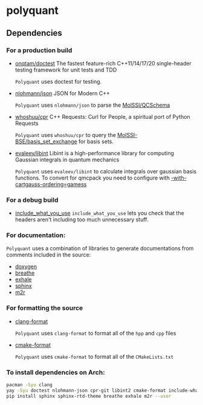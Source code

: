 # polyquant

## Dependencies

### For a production build
- [onqtam/doctest](https://github.com/onqtam/doctest)
   The fastest feature-rich C++11/14/17/20 single-header testing framework for unit tests and TDD 

   `Polyquant` uses doctest for testing.
- [nlohmann/json](https://github.com/nlohmann/json)
   JSON for Modern C++

   `Polyquant` uses `nlohmann/json` to parse the [MolSSI/QCSchema](https://github.com/MolSSI/QCSchema)
- [whoshuu/cpr](https://github.com/whoshuu/cpr)
   C++ Requests: Curl for People, a spiritual port of Python Requests

   `Polyquant` uses `whoshuu/cpr` to query the [MolSSI-BSE/basis_set_exchange](https://github.com/MolSSI-BSE/basis_set_exchange) for basis sets.
- [evaleev/libint](https://github.com/evaleev/libint)
   Libint is a high-performance library for computing Gaussian integrals in quantum mechanics

   `Polyquant` uses `evaleev/libint` to calculate integrals over gaussian basis functions.
   To convert for qmcpack you need to configure with [-with-cartgauss-ordering=gamess](https://github.com/evaleev/libint/wiki#configuring-libint-compiler)
### For a debug build
- [include_what_you_use](https://github.com/include-what-you-use/include-what-you-use)
   `include_what_you_use` lets you check that the headers aren't including too much unnecessary stuff.

### For documentation:
`Polyquant` uses a combination of libraries to generate documentations from comments included in the source:
- [doxygen](http://www.doxygen.nl/)
- [breathe](https://github.com/michaeljones/breathe)
- [exhale](https://github.com/svenevs/exhale)
- [sphinx](http://www.sphinx-doc.org/en/master/)
- [m2r](https://github.com/miyakogi/m2r)

### For formatting the source
- [clang-format](https://clang.llvm.org/)
   
   `Polyquant` uses `clang-format` to format all of the `hpp` and `cpp` files
- [cmake-format](https://github.com/cheshirekow/cmake_format)

   `Polyquant` uses `cmake-format` to format all of the `CMakeLists.txt`

### To install dependencies on Arch:

```bash
pacman -Syu clang
yay -Syu doctest nlohmann-json cpr-git libint2 cmake-format include-what-you-use doxygen
pip install sphinx sphinx-rtd-theme breathe exhale m2r --user
```
